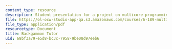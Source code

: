 ```yaml
---
content_type: resource
description: Student presentation for a project on multicore programming.
file: https://ol-ocw-studio-app-qa.s3.amazonaws.com/courses/6-189-multicore-programming-primer-january-iap-2007/68bf3a79e5d8bc3c79589be08d97eeb6_backgammon_tutor.pdf
file_type: application/pdf
resourcetype: Document
title: Backgammon Tutor
uid: 68bf3a79-e5d8-bc3c-7958-9be08d97eeb6
---
```

